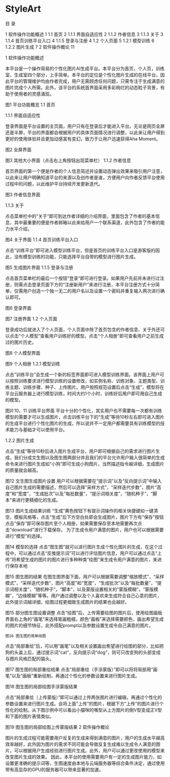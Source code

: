 # StyleArt
目  录

1  软件操作功能概述	1
1.1 首页	2
1.1.1 界面自适应性	2
1.1.2 作者信息	3
1.1.3 关于	3
1.1.4 首页训练平台入口	4
1.1.5 登录与注册	4
1.2 个人页面	5
1.2.1 模型训练	6
1.2.2 图片生成	7
2  软件操作概论	11

1  软件操作功能概述

本平台是一个操作简易的个性化图片AI生成平台。本平台分为首页，个人页，训练室，生成室四个部分，上手简单。本平台的定位是个性化图片生成的在线平台，因此平台的管理维护均由作者完成，用户无需顾虑任何问题，只需专注于生成满意的图片完成个人所需。此外，该平台的系统首界面采用多彩绚烂的动态粒子背景，有助于使用者的灵感涌现。


图1 平台功能概览
1.1 首页

1.1.1 界面自适应性

登录界面是平台设置的主页面，用户只有在登录后才能进入平台。无论是网页全屏还是半屏，平台的界面都会根据用户的具体页面情况进行调整，以此来让用户得到更好的使用体验并且更加动感富有变幻，致力于让用户迅速获得Aha Moment。



图2 全屏界面



图3 其他大小界面（点击右上角按钮出现菜单栏）
1.1.2 作者信息

首页界面的第一个便是作者的个人信息简述并设置动态弹出效果来吸引用户注意，以此来让用户明确知道平台的来源以及创作者是谁，方便用户向作者反馈平台使用过程中的问题，以此维护平台持续开发更新迭代。



图3 作者信息界面

1.1.3 关于

点击菜单栏中的“关于”即可到达作者详细的介绍界面，里面包含了作者的基本信息，其中最重要的便是作者邮箱以此来给用户一个联系渠道，此外包含了作者的能力水平介绍。

图4 关于界面
1.1.4 首页训练平台入口

点击“训练平台”即可进入模型训练平台，但是首页的训练平台入口是游客版的因此，没有模型训练的功能，只能选择平台自带的模型进行图片生成。

图5 生成图片界面
1.1.5 登录与注册

点击首页菜单栏的最后一个按钮“登录”即可进行登录。如果用户先前并未进行过注册，则需点击登录页面下方的“注册新用户”来进行注册，本平台注册方式十分简单，仅需用户创造一个独一无二的用户名以及设置一个密码并重复输入两次进行确认即可。

图6 登录界面

图7 注册界面
1.2 个人页面

登录成功后就进入了个人页面，个人页面中除了首页包含的作者信息、关于外还可以点击“个人模型”查看用户训练好的模型。点击“个人相册”即可查看用户之前生成过的图片历史。

图8 个人模型界面

图9 个人相册
1.2.1 模型训练

点击“训练平台”会生成一个新的标签界面即可进入模型训练界面。该界面上用户可以按照训练要求进行模型训练的设置修改，如实例名称、训练对象、主题类型、训练主题、训练步骤、种子、上传图片。用户按照规范设置后点击“生成”，模型将在平台云服务器上进行模型训练，时间大约1个小时，训练好后用户即可用自己生成的模型。


图片10，11 训练平台界面
平台十分的个性化，其实用户也不需要每一次都有训练模型的需要才可以生成图片，点击训练平台下的“生成”等待10秒左右即可进入图片的生成平台进行个性化图片的生成，所以说并不一定用户都需要具有训练模型的技术能力与基础才可以使用平台。

1.2.2 图片生成

点击“生成”等待10秒后进入图片生成平台，用户即可根据自己的需求进行图片生成，我们分成文生图以及图生图两部分并且我们的平台允许用户输入很简单的生成命令来进行图片生成如“小狗”即可生成小狗图片，当然描述指令越详细，生成图片的质量就会越高。

图12 文生图生成图片设置
用户可以根据需要在“提示词”以及“反向提示词”中输入自己图片生成的需要描述，然后可以选择“采样方式”，“采样迭代步数”，图片“高度”和“宽度”，“生成批次”以及“每批数量”，“提示词相关度”，“随机种子”，“脚本”来进行更精细化的生成。

图13 图片生成结果训练
“生成”黄色按钮下有提示词操作的相关快捷键如一键清空，模板风格等，点击“生成”后下方空白处即会生成图片，图片下方有“保存”按钮点击“保存”即可保存图片至个人相册，如果需要保存至本地需要再次点击“download”进行下载保存。
为了生成令用户满意的图片，用户也可以根据需要进行“模型”的选择。

图14 模型的选择
点击“图生图”就可以进行图片生成个性化图片的生成，在这个过程中，可以通过点击“反推提示词”可以进行评估图片信息，用户可以通过点击“上传”将希望生成的图片的图片进行多种种类“绘图”来生成令用户满意的图片，来进行保存本地

图15 图生图的结果
在图生图界面下面，用户可以根据需要调整“缩放模式”，“采样模式”，“采样迭代步数”，图片“高度”和“宽度”，“生成批次”以及“每批数量”，“提示词相关度”，“随机种子”，“脚本”，以及蒙版设置相关的“蒙版模糊”，“蒙版模糊”，“边缘模糊”等等。用户通过调整以及个人喜欢来生成符合自己心意的图片，此外提示词越详细，绘图过程更细致生成图片的结果也会越好。

图15 部分图生图设置调整
点击“绘图”后，上传需要绘图的图片后，使用绘图画板界面右上角的“画笔”来选择笔画粗细，颜色“画板”来选择需要颜色，画出希望生成的图片的细节特征，此外搭配prompt以及参数设置生成令自己满意的图片。


	图16 图生图的简单绘图
点击“局部重绘”后，可以用“画笔”以及相关设置画出希望进行绘图的部分，比如把狗的头盖上后，通过提示词“cat”，反向提示词“dog”，则可只改变狗的头部变成与图片风格匹配的猫头。

图17 图生图的局部重绘结果
点击“局部重绘（手涂蒙版）”即可以将将局部用“画笔”以及“画板”重新绘制，再通过个性化的参数设置来进行图片生成。


图18 图生图的局部绘图手涂蒙版结果

点击“局部重绘（上传蒙版）”即可以通过上传两张图片进行编辑，再通过个性化的参数设置来进行图片生成。会将上面“上传”的图片，根据下方“上传”的图片进行个性化的绘制。从下图示例中可以看出小猫咪的嘴型从上方图片的倒V型变成正V型和下面的图片表情类似。

图19 图生图的局部绘图上传蒙版结果
2  软件操作概论

图片的生成过程可能需要用户反复的生成来得到满意的图片，用户的生成水平越高效率越好，此外因为图片的需求不同可能会导致反复生成难以生成令人满意的图片，可以根据用户生成经验进行图片生成。此外，用户可以通过更改使用的模型来改变图片生成的效果。
因此，本平台的使用需要用户有一定的生成图片能力，如设置更准确的提示词等，生图速度由本地与云端服务器等综合条件决定，通过使用带有高显存的GPU的服务器可以带来显著的加速。
